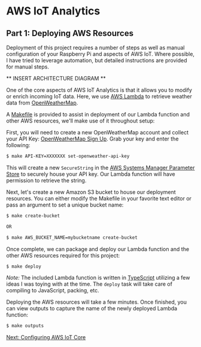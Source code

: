 # AWS IoT Analytics

## Part 1: Deploying AWS Resources

Deployment of this project requires a number of steps as well as manual configuration of your Raspberry Pi and aspects of AWS IoT. Where possible, I have tried to leverage automation, but detailed instructions are provided for manual steps.

** INSERT ARCHITECTURE DIAGRAM **

One of the core aspects of AWS IoT Analytics is that it allows you to modify or enrich incoming IoT data. Here, we use [AWS Lambda](https://aws.amazon.com/lambda/) to retrieve weather data from [OpenWeatherMap](https://openweathermap.org/).

A [Makefile](./Makefile) is provided to assist in deployment of our Lambda function and other AWS resources, we'll make use of it throughout setup:

First, you will need to create a new OpenWeatherMap account and collect your API Key: [OpenWeatherMap Sign Up](https://home.openweathermap.org/users/sign_up). Grab your key and enter the following:

``` bash
$ make API-KEY=XXXXXXX set-openweather-api-key
```

This will create a new `SecureString` in the [AWS Systems Manager Parameter Store](https://docs.aws.amazon.com/systems-manager/latest/userguide/systems-manager-paramstore.html) to securely house your API key. Our Lambda function will have permission to retrieve the string.

Next, let's create a new Amazon S3 bucket to house our deployment resources. You can either modify the Makefile in your favorite text editor or pass an argument to set a unique bucket name:

``` bash
$ make create-bucket

OR

$ make AWS_BUCKET_NAME=mybucketname create-bucket
```

Once complete, we can package and deploy our Lambda function and the other AWS resources required for this project:

``` bash
$ make deploy
```

*Note:* The included Lambda function is written in [TypeScript](https://www.typescriptlang.org/) utilizing a few ideas I was toying with at the time. The `deploy` task will take care of compiling to JavaScript, packing, etc.

Deploying the AWS resources will take a few minutes. Once finished, you can view outputs to capture the name of the newly deployed Lambda function:

``` bash
$ make outputs
```

[Next: Configuring AWS IoT Core](2_iot_core.md)